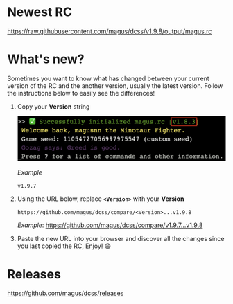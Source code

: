 # Newest RC

https://raw.githubusercontent.com/magus/dcss/v1.9.8/output/magus.rc

# What's new?

Sometimes you want to know what has changed between your current version
of the RC and the another version, usually the latest version.
Follow the instructions below to easily see the differences!

1. Copy your **Version** string

    ![Example screenshot highlighting magus.rc version string](https://raw.githubusercontent.com/magus/dcss/master/static/version-string-example.97956d.png)

    _Example_
    ```
    v1.9.7
    ```

1. Using the URL below, replace **`<Version>`** with your **Version**

    ```
    https://github.com/magus/dcss/compare/<Version>...v1.9.8
    ```
    _Example_: https://github.com/magus/dcss/compare/v1.9.7...v1.9.8

1. Paste the new URL into your browser and discover all the changes since you last copied the RC, Enjoy! 😄


# Releases

https://github.com/magus/dcss/releases

